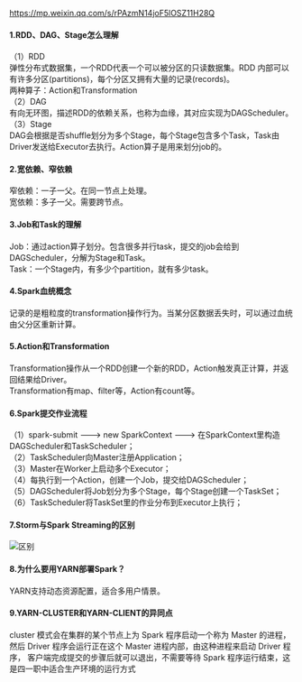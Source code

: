 https://mp.weixin.qq.com/s/rPAzmN14joF5lOSZ11H28Q
#### 1.RDD、DAG、Stage怎么理解
（1）RDD  
弹性分布式数据集，一个RDD代表一个可以被分区的只读数据集。RDD 内部可以有许多分区(partitions)，每个分区又拥有大量的记录(records)。  
两种算子：Action和Transformation  
（2）DAG  
有向无环图，描述RDD的依赖关系，也称为血缘，其对应实现为DAGScheduler。  
（3）Stage  
DAG会根据是否shuffle划分为多个Stage，每个Stage包含多个Task，Task由Driver发送给Executor去执行。Action算子是用来划分job的。  

#### 2.宽依赖、窄依赖
窄依赖：一子一父。在同一节点上处理。  
宽依赖：多子一父。需要跨节点。  

#### 3.Job和Task的理解
Job：通过action算子划分。包含很多并行task，提交的job会给到DAGScheduler，分解为Stage和Task。  
Task：一个Stage内，有多少个partition，就有多少task。  

#### 4.Spark血统概念
记录的是粗粒度的transformation操作行为。当某分区数据丢失时，可以通过血统由父分区重新计算。  

#### 5.Action和Transformation
Transformation操作从一个RDD创建一个新的RDD，Action触发真正计算，并返回结果给Driver。  
Transformation有map、filter等，Action有count等。  

#### 6.Spark提交作业流程
（1）spark-submit ---> new SparkContext ---> 在SparkContext里构造DAGScheduler和TaskScheduler；  
（2）TaskScheduler向Master注册Application；  
（3）Master在Worker上启动多个Executor；  
（4）每执行到一个Action，创建一个Job，提交给DAGScheduler；  
（5）DAGScheduler将Job划分为多个Stage，每个Stage创建一个TaskSet；  
（6）TaskScheduler将TaskSet里的作业分布到Executor上执行；  

#### 7.Storm与Spark Streaming的区别
![区别](https://mmbiz.qpic.cn/mmbiz_png/UdK9ByfMT2OSwS8tHQeMicc0egREicTZ5ReicfWZQEnOicP6cB9Co4Z6SXrEAsqwsKbAY9aSRORx2Ofs9iaApOxnCcg/640?wx_fmt=png&tp=webp&wxfrom=5&wx_lazy=1&wx_co=1)  

#### 8.为什么要用YARN部署Spark？  
YARN支持动态资源配置，适合多用户情景。  

#### 9.YARN-CLUSTER和YARN-CLIENT的异同点
cluster 模式会在集群的某个节点上为 Spark 程序启动一个称为 Master 的进程，然后 Driver 程序会运行正在这个 Master 进程内部，由这种进程来启动 Driver 程序，
客户端完成提交的步骤后就可以退出，不需要等待 Spark 程序运行结束，这是四一职中适合生产环境的运行方式


















